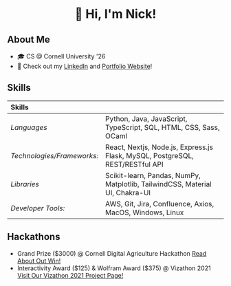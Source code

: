 <h1 style="text-align:center"> 👋 Hi, I'm Nick! </h1>

## About Me
- 🎓 CS @ Cornell University '26 
- 📝 Check out my [LinkedIn](https://www.linkedin.com/in/nicholaschanng/) and [Portfolio Website](nickchanng.com)!

## Skills
| **Skills** | |
|:-----| :-----|
| *Languages* | Python, Java, JavaScript, TypeScript, SQL, HTML, CSS, Sass, OCaml | 
| *Technologies/Frameworks:* | React, Nextjs, Node.js, Express.js Flask, MySQL, PostgreSQL, REST/RESTful API |
| *Libraries* | Scikit-learn, Pandas, NumPy, Matplotlib, TailwindCSS, Material UI, Chakra-UI |
| *Developer Tools:* | AWS, Git, Jira, Confluence, Axios, MacOS, Windows, Linux |

## Hackathons

- Grand Prize ($3000) @ Cornell Digital Agriculture Hackathon [Read About Out Win!](https://news.cornell.edu/stories/2024/02/freshmen-win-top-prize-digital-ag-hackathon)
- Interactivity Award ($125) & Wolfram Award ($375) @ Vizathon 2021 [Visit Our Vizathon 2021 Project Page!](https://devpost.com/software/stop-aapi-hate-dashboard)

<!--
**NicholasChanng/NicholasChanng** is a ✨ _special_ ✨ repository because its `README.md` (this file) appears on your GitHub profile.

Here are some ideas to get you started:

- 🔭 I’m currently working on ...
- 🌱 I’m currently learning ...
- 👯 I’m looking to collaborate on ...
- 🤔 I’m looking for help with ...
- 💬 Ask me about ...
- 📫 How to reach me: ...
- 😄 Pronouns: ...
- ⚡ Fun fact: ...
-->
